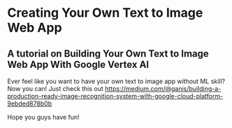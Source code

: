 # Creating Your Own Text to Image Web App

## A tutorial on Building Your Own Text to Image Web App With Google Vertex AI

Ever feel like you want to have your own text to image app without ML skill? Now you can! Just check this out https://medium.com/@ganis/building-a-production-ready-image-recognition-system-with-google-cloud-platform-9ebded878b0b

Hope you guys have fun!
